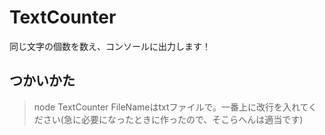 # TextCounter
同じ文字の個数を数え、コンソールに出力します！  

## つかいかた
> node TextCounter <FileName>
FileNameはtxtファイルで。一番上に改行を入れてください(急に必要になったときに作ったので、そこらへんは適当です)
